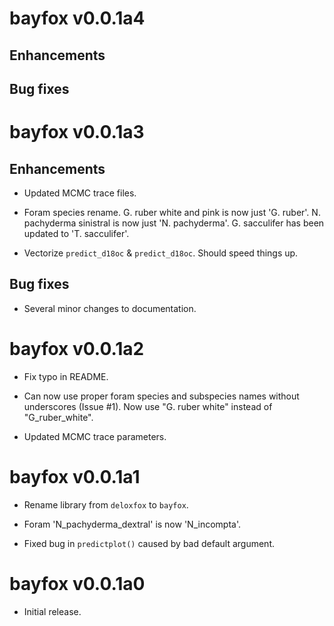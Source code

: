 # bayfox v0.0.1a4

## Enhancements


## Bug fixes



# bayfox v0.0.1a3

## Enhancements

* Updated MCMC trace files.

* Foram species rename. G. ruber white and pink is now just 'G. ruber'. N. pachyderma sinistral is now just 
  'N. pachyderma'. G. sacculifer has been updated to 'T. sacculifer'.

* Vectorize `predict_d18oc` & `predict_d18oc`. Should speed things up.

## Bug fixes

* Several minor changes to documentation.


# bayfox v0.0.1a2

* Fix typo in README.

* Can now use proper foram species and subspecies names without underscores 
    (Issue #1). Now use "G. ruber white" instead of "G_ruber_white".

* Updated MCMC trace parameters.


# bayfox v0.0.1a1

* Rename library from `deloxfox` to `bayfox`.

* Foram 'N_pachyderma_dextral' is now 'N_incompta'.

* Fixed bug in `predictplot()` caused by bad default argument.


# bayfox v0.0.1a0

* Initial release.
